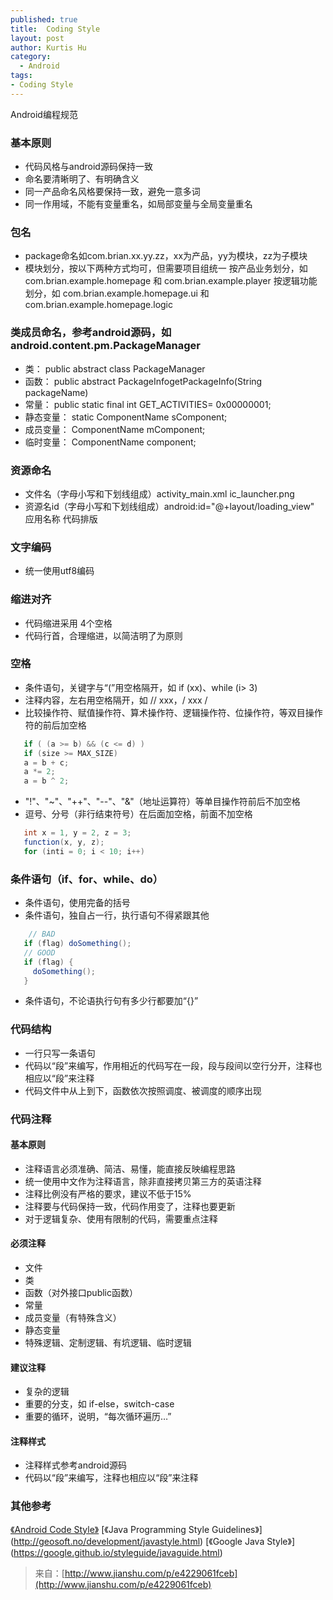 ```yaml
--- 
published: true
title:  Coding Style
layout: post
author: Kurtis Hu
category: 
  - Android
tags: 
- Coding Style
---
```

 
Android编程规范

### 基本原则 
 * 代码风格与android源码保持一致
 * 命名要清晰明了、有明确含义
 * 同一产品命名风格要保持一致，避免一意多词
 * 同一作用域，不能有变量重名，如局部变量与全局变量重名

### 包名  
 * package命名如com.brian.xx.yy.zz，xx为产品，yy为模块，zz为子模块
 * 模块划分，按以下两种方式均可，但需要项目组统一
按产品业务划分，如
com.brian.example.homepage 和 com.brian.example.player 按逻辑功能划分，如
com.brian.example.homepage.ui 和 com.brian.example.homepage.logic

### 类成员命名，参考android源码，如 android.content.pm.PackageManager
 * 类： public abstract class PackageManager
 * 函数： public abstract PackageInfogetPackageInfo(String packageName)
 * 常量： public static final int GET_ACTIVITIES= 0x00000001;
 * 静态变量： static ComponentName sComponent;
 * 成员变量： ComponentName mComponent;
 * 临时变量： ComponentName component;
 
### 资源命名
 * 文件名（字母小写和下划线组成）activity_main.xml ic_launcher.png
 * 资源名id（字母小写和下划线组成）android:id="@+layout/loading_view" 应用名称 代码排版
 
### 文字编码
 * 统一使用utf8编码
### 缩进对齐
 * 代码缩进采用 4个空格
 * 代码行首，合理缩进，以简洁明了为原则
### 空格
 * 条件语句，关键字与“(”用空格隔开，如 if (xx)、while (i> 3)
 * 注释内容，左右用空格隔开，如 // xxx，/ xxx /
 * 比较操作符、赋值操作符、算术操作符、逻辑操作符、位操作符，等双目操作符的前后加空格
 
 ```java
    if ( (a >= b) && (c <= d) )
    if (size >= MAX_SIZE)
    a = b + c;
    a *= 2;
    a = b ^ 2;
 ```   
 
 *  "!"、"~"、"++"、"--"、"&"（地址运算符）等单目操作符前后不加空格
 * 逗号、分号（非行结束符号）在后面加空格，前面不加空格
 ```java
    int x = 1, y = 2, z = 3;
    function(x, y, z);
    for (inti = 0; i < 10; i++)
```  

### 条件语句（if、for、while、do）

 * 条件语句，使用完备的括号
 * 条件语句，独自占一行，执行语句不得紧跟其他
 
 ```java
     // BAD
    if (flag) doSomething();
    // GOOD
    if (flag) {
      doSomething();
    }
```   
 * 条件语句，不论语执行句有多少行都要加“{}”
 
### 代码结构
 * 一行只写一条语句
 * 代码以“段”来编写，作用相近的代码写在一段，段与段间以空行分开，注释也相应以“段”来注释
 * 代码文件中从上到下，函数依次按照调度、被调度的顺序出现
 
### 代码注释
#### 基本原则
 * 注释语言必须准确、简洁、易懂，能直接反映编程思路
 * 统一使用中文作为注释语言，除非直接拷贝第三方的英语注释
 * 注释比例没有严格的要求，建议不低于15%
 * 注释要与代码保持一致，代码作用变了，注释也要更新
 * 对于逻辑复杂、使用有限制的代码，需要重点注释
#### 必须注释
 * 文件
 * 类
 * 函数（对外接口public函数）
 * 常量
 * 成员变量（有特殊含义）
 * 静态变量
 * 特殊逻辑、定制逻辑、有坑逻辑、临时逻辑
#### 建议注释
 * 复杂的逻辑
 * 重要的分支，如 if-else，switch-case
 * 重要的循环，说明，“每次循环遍历…”
#### 注释样式
 * 注释样式参考android源码
 * 代码以“段”来编写，注释也相应以“段”来注释
 
 
### 其他参考
[《Android Code Style》](https://source.android.com/source/code-style.html)
[《Java Programming Style Guidelines》] (http://geosoft.no/development/javastyle.html)
[《Google Java Style》] (https://google.github.io/styleguide/javaguide.html)
> 来自：[http://www.jianshu.com/p/e4229061fceb](http://www.jianshu.com/p/e4229061fceb)